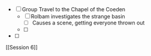- [ ] Group Travel to the Chapel of the Coeden
	- [ ] Rolbam investigates the strange basin
		- [ ] Causes a scene, getting everyone thrown out
	- [ ] 
- [ ] 

[[Session 6]]
